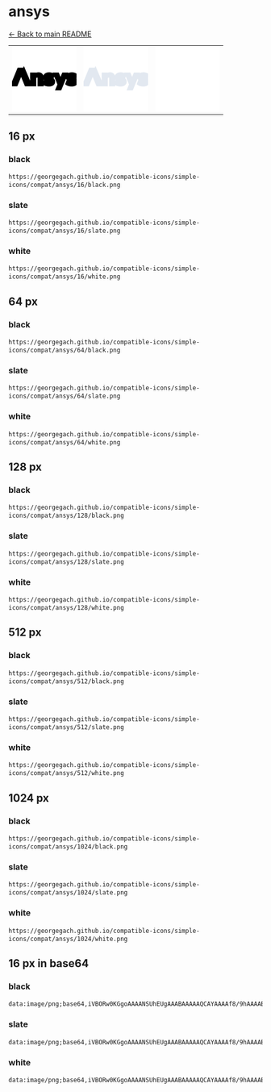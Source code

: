 # ansys

[← Back to main README](../../README.md)

<table><tr>
  <td><img src="./128/black.png" width="128" alt="ansys black icon" /></td>
  <td><img src="./128/slate.png" width="128" alt="ansys slate icon" /></td>
  <td><img src="./128/white.png" width="128" alt="ansys white icon" /></td>
</tr></table>

## 16 px

### black
```
https://georgegach.github.io/compatible-icons/simple-icons/compat/ansys/16/black.png
```

### slate
```
https://georgegach.github.io/compatible-icons/simple-icons/compat/ansys/16/slate.png
```

### white
```
https://georgegach.github.io/compatible-icons/simple-icons/compat/ansys/16/white.png
```

## 64 px

### black
```
https://georgegach.github.io/compatible-icons/simple-icons/compat/ansys/64/black.png
```

### slate
```
https://georgegach.github.io/compatible-icons/simple-icons/compat/ansys/64/slate.png
```

### white
```
https://georgegach.github.io/compatible-icons/simple-icons/compat/ansys/64/white.png
```

## 128 px

### black
```
https://georgegach.github.io/compatible-icons/simple-icons/compat/ansys/128/black.png
```

### slate
```
https://georgegach.github.io/compatible-icons/simple-icons/compat/ansys/128/slate.png
```

### white
```
https://georgegach.github.io/compatible-icons/simple-icons/compat/ansys/128/white.png
```

## 512 px

### black
```
https://georgegach.github.io/compatible-icons/simple-icons/compat/ansys/512/black.png
```

### slate
```
https://georgegach.github.io/compatible-icons/simple-icons/compat/ansys/512/slate.png
```

### white
```
https://georgegach.github.io/compatible-icons/simple-icons/compat/ansys/512/white.png
```

## 1024 px

### black
```
https://georgegach.github.io/compatible-icons/simple-icons/compat/ansys/1024/black.png
```

### slate
```
https://georgegach.github.io/compatible-icons/simple-icons/compat/ansys/1024/slate.png
```

### white
```
https://georgegach.github.io/compatible-icons/simple-icons/compat/ansys/1024/white.png
```

## 16 px in base64

### black
```
data:image/png;base64,iVBORw0KGgoAAAANSUhEUgAAABAAAAAQCAYAAAAf8/9hAAAABmJLR0QA/wD/AP+gvaeTAAAAq0lEQVQ4je3QvUpCARjG8V9Sm2D3EG1NXoBje5PdjDfgXhfQHC5tjgpegIgoioignWop8OTHQW15B0dPs//x+eLl5cwxV7j4b7mBCe7zFi9xiwqKqOEaVZTwFN4dEoyQohy5D3jBEvMIvWGDd3whwyG8FD/YRWYPUwzxiBW2+EY7Rg6htfGLNZqhZ4Uwn/GKbgwm6MVVA8xQxyf6aGGBTp5/3WCMhzylMyfwBw07Mwv3lMTcAAAAAElFTkSuQmCC
```

### slate
```
data:image/png;base64,iVBORw0KGgoAAAANSUhEUgAAABAAAAAQCAYAAAAf8/9hAAAABmJLR0QA/wD/AP+gvaeTAAAA9UlEQVQ4je3QsS5DcRzF8e/59WKptBYmk9hMHqAbZhYP4i2swgOYxRtYDAw1iQhpB3pT7u0gvRKR0Ps/Nivd+9nPGb4w8+vGnrOtaXcBkBfj8+WyesxH1da0B8pH1bprXwNN426joSPX7CNayMd2dBAbcipQ9Iw+cNpMpp01KPX8Wp2G0p6JCmjIqWu0jfQGzhBtJ2coysCLCU+EmkIT47kIuWNpCPUBuOXQjsWnnfrABJMhfcv0DBKxALownkfUYenLtU9WV5bOQLeCJ0yh0B1mKPMgGFj1odDI9n3ApdALcPXvWINyvDYoxv28fN+dNvTMH34A7aB7RqIcoPcAAAAASUVORK5CYII=
```

### white
```
data:image/png;base64,iVBORw0KGgoAAAANSUhEUgAAABAAAAAQCAYAAAAf8/9hAAAABmJLR0QA/wD/AP+gvaeTAAAAxUlEQVQ4je3QMU4UYBiE4YfNio0J3MHYWXkAO2JtxUGouQC9HsDa2FjbWHAAQgiELQzJ6oIVCRujK7wW/qFme952vpn5MjxyT/Wk2ljXNxnmTzjDzroB0+oFXuMZ9qtt7GIL74b2EgucY4lX2Mal6kN1U82rRfW5+l39qH5Wq/6zqJbVdXU7bu4mo2GOvdH6Br8ww19MsRrtG3iKL9jE7QR/8B4fcYRv493jEXyKCxzgCif4iu84fPBY1fNqVr1dZ+RHHsA/8GN1JOicWXYAAAAASUVORK5CYII=
```

